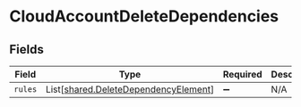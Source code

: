 # CloudAccountDeleteDependencies


## Fields

| Field                                                                                  | Type                                                                                   | Required                                                                               | Description                                                                            |
| -------------------------------------------------------------------------------------- | -------------------------------------------------------------------------------------- | -------------------------------------------------------------------------------------- | -------------------------------------------------------------------------------------- |
| `rules`                                                                                | List[[shared.DeleteDependencyElement](../../models/shared/deletedependencyelement.md)] | :heavy_minus_sign:                                                                     | N/A                                                                                    |